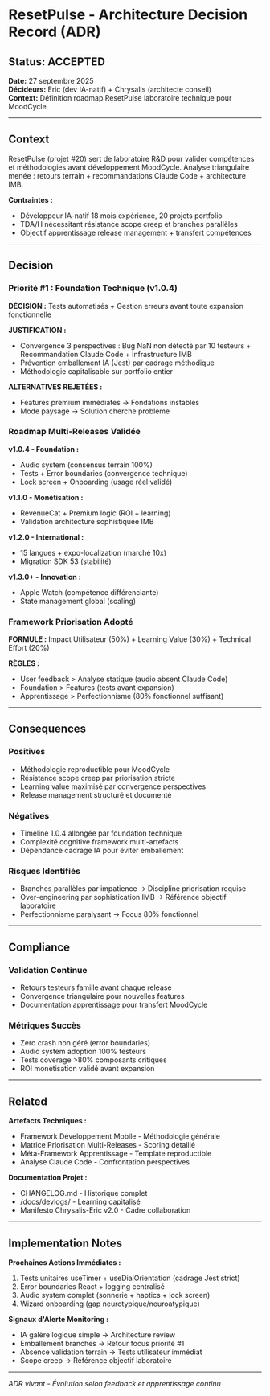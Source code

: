 # ResetPulse - Architecture Decision Record (ADR)

## Status: ACCEPTED
**Date:** 27 septembre 2025  
**Décideurs:** Eric (dev IA-natif) + Chrysalis (architecte conseil)  
**Context:** Définition roadmap ResetPulse laboratoire technique pour MoodCycle

---

## Context

ResetPulse (projet #20) sert de laboratoire R&D pour valider compétences et méthodologies avant développement MoodCycle. Analyse triangulaire menée : retours terrain + recommandations Claude Code + architecture IMB.

**Contraintes :**
- Développeur IA-natif 18 mois expérience, 20 projets portfolio
- TDA/H nécessitant résistance scope creep et branches parallèles  
- Objectif apprentissage release management + transfert compétences

---

## Decision

### Priorité #1 : Foundation Technique (v1.0.4)
**DÉCISION :** Tests automatisés + Gestion erreurs avant toute expansion fonctionnelle

**JUSTIFICATION :**
- Convergence 3 perspectives : Bug NaN non détecté par 10 testeurs + Recommandation Claude Code + Infrastructure IMB
- Prévention emballement IA (Jest) par cadrage méthodique
- Méthodologie capitalisable sur portfolio entier

**ALTERNATIVES REJETÉES :**
- Features premium immédiates → Fondations instables
- Mode paysage → Solution cherche problème

### Roadmap Multi-Releases Validée

**v1.0.4 - Foundation :**
- Audio system (consensus terrain 100%)
- Tests + Error boundaries (convergence technique)
- Lock screen + Onboarding (usage réel validé)

**v1.1.0 - Monétisation :**
- RevenueCat + Premium logic (ROI + learning)
- Validation architecture sophistiquée IMB

**v1.2.0 - International :**
- 15 langues + expo-localization (marché 10x)
- Migration SDK 53 (stabilité)

**v1.3.0+ - Innovation :**
- Apple Watch (compétence différenciante)
- State management global (scaling)

### Framework Priorisation Adopté

**FORMULE :** Impact Utilisateur (50%) + Learning Value (30%) + Technical Effort (20%)

**RÈGLES :**
- User feedback > Analyse statique (audio absent Claude Code)
- Foundation > Features (tests avant expansion)
- Apprentissage > Perfectionnisme (80% fonctionnel suffisant)

---

## Consequences

### Positives
- Méthodologie reproductible pour MoodCycle
- Résistance scope creep par priorisation stricte
- Learning value maximisé par convergence perspectives
- Release management structuré et documenté

### Négatives
- Timeline 1.0.4 allongée par foundation technique
- Complexité cognitive framework multi-artefacts
- Dépendance cadrage IA pour éviter emballement

### Risques Identifiés
- Branches parallèles par impatience → Discipline priorisation requise
- Over-engineering par sophistication IMB → Référence objectif laboratoire
- Perfectionnisme paralysant → Focus 80% fonctionnel

---

## Compliance

### Validation Continue
- Retours testeurs famille avant chaque release
- Convergence triangulaire pour nouvelles features  
- Documentation apprentissage pour transfert MoodCycle

### Métriques Succès
- Zero crash non géré (error boundaries)
- Audio system adoption 100% testeurs
- Tests coverage >80% composants critiques
- ROI monétisation validé avant expansion

---

## Related

**Artefacts Techniques :**
- Framework Développement Mobile - Méthodologie générale
- Matrice Priorisation Multi-Releases - Scoring détaillé
- Méta-Framework Apprentissage - Template reproductible
- Analyse Claude Code - Confrontation perspectives

**Documentation Projet :**
- CHANGELOG.md - Historique complet
- /docs/devlogs/ - Learning capitalisé
- Manifesto Chrysalis-Eric v2.0 - Cadre collaboration

---

## Implementation Notes

**Prochaines Actions Immédiates :**
1. Tests unitaires useTimer + useDialOrientation (cadrage Jest strict)
2. Error boundaries React + logging centralisé  
3. Audio system complet (sonnerie + haptics + lock screen)
4. Wizard onboarding (gap neurotypique/neuroatypique)

**Signaux d'Alerte Monitoring :**
- IA galère logique simple → Architecture review
- Emballement branches → Retour focus priorité #1
- Absence validation terrain → Tests utilisateur immédiat
- Scope creep → Référence objectif laboratoire

---

*ADR vivant - Évolution selon feedback et apprentissage continu*